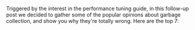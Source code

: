 Triggered by the interest in the performance tuning guide, 
in this follow-up post we decided to gather some of the popular opinions about garbage collection, 
and show you why they're totally wrong. Here are the top 7: